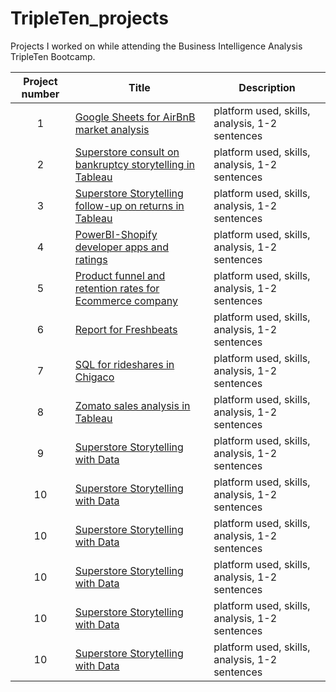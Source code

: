# TripleTen_projects
Projects I worked on while attending the Business Intelligence Analysis TripleTen Bootcamp.


| Project number | Title | Description |
| :----------: | ----------- | ----------- |
| 1 | [Google Sheets for AirBnB market analysis](https://github.com/Jord2285/TripleTen_projects/tree/main/Google%20Sheets%20for%20AirBnB%20market%20analysis) | platform used, skills, analysis, 1-2 sentences |
| 2 | [Superstore consult on bankruptcy storytelling in Tableau](https://github.com/Jord2285/TripleTen_projects/tree/main/Superstore%20consult%20on%20bankruptcy%20using%20Tableau) | platform used, skills, analysis, 1-2 sentences |
| 3 | [Superstore Storytelling follow-up on returns in Tableau](https://github.com/Jord2285/TripleTen_projects/tree/main/Superstore%20follow-up%20on%20returns%20analysis%20in%20Tableau) | platform used, skills, analysis, 1-2 sentences |
| 4 | [PowerBI-Shopify developer apps and ratings](https://github.com/Jord2285/TripleTen_projects/tree/main/PowerBI-%20shopify%20developer%20apps%20and%20ratings) | platform used, skills, analysis, 1-2 sentences |
| 5 | [Product funnel and retention rates for Ecommerce company](https://github.com/Jord2285/TripleTen_projects/tree/main/Product%20funnel%20and%20retention%20rates%20for%20Ecommerce%20company) | platform used, skills, analysis, 1-2 sentences |
| 6 | [Report for Freshbeats](https://github.com/Jord2285/TripleTen_projects/tree/main/Report%20for%20Freshbeats) | platform used, skills, analysis, 1-2 sentences |
| 7 | [SQL for rideshares in Chigaco](https://github.com/Jord2285/TripleTen_projects/tree/main/SQL%20for%20rideshares) | platform used, skills, analysis, 1-2 sentences |
|8 | [Zomato sales analysis in Tableau](https://github.com/Jord2285/TripleTen_projects/tree/main/Zomato-%20Sales%20Analysis%20in%20Tableau) | platform used, skills, analysis, 1-2 sentences |
|9| [Superstore Storytelling with Data](https://github.com/Jord2285/TripleTen_projects/edit/main/README.md) | platform used, skills, analysis, 1-2 sentences |
| 10 | [Superstore Storytelling with Data](https://github.com/Jord2285/TripleTen_projects/edit/main/README.md) | platform used, skills, analysis, 1-2 sentences |
| 10 | [Superstore Storytelling with Data](https://github.com/Jord2285/TripleTen_projects/edit/main/README.md) | platform used, skills, analysis, 1-2 sentences |
| 10 | [Superstore Storytelling with Data](https://github.com/Jord2285/TripleTen_projects/edit/main/README.md) | platform used, skills, analysis, 1-2 sentences |
| 10 | [Superstore Storytelling with Data](https://github.com/Jord2285/TripleTen_projects/edit/main/README.md) | platform used, skills, analysis, 1-2 sentences |
| 10 | [Superstore Storytelling with Data](https://github.com/Jord2285/TripleTen_projects/edit/main/README.md) | platform used, skills, analysis, 1-2 sentences |
